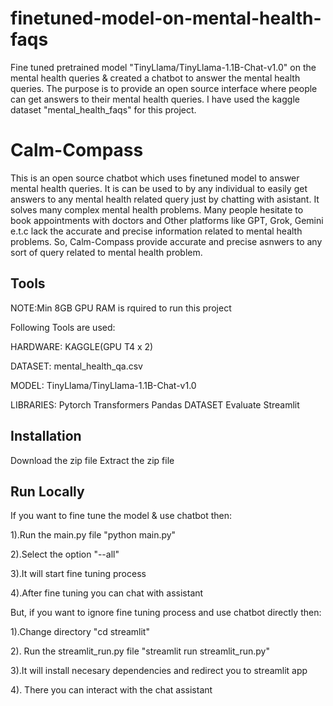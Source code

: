 # finetuned-model-on-mental-health-faqs
Fine tuned pretrained model "TinyLlama/TinyLlama-1.1B-Chat-v1.0" on the mental health queries &amp; created a chatbot to answer the mental health queries. The purpose is to provide an open source interface where people can get answers to their mental health queries. I have used the kaggle dataset "mental_health_faqs" for this project.
# Calm-Compass

This is an open source chatbot which uses finetuned model to answer mental health queries. It is can be used to by any individual to easily get answers to any mental health related query just by chatting with asistant.
It solves many complex mental health problems. Many people hesitate to book appointments with doctors and Other platforms like GPT, Grok, Gemini e.t.c lack the accurate and precise information related to mental health problems.
So, Calm-Compass provide accurate and precise asnwers to any sort of query related to mental health problem.


## Tools

NOTE:Min 8GB GPU RAM is rquired to run this project

Following Tools are used:

HARDWARE:
KAGGLE(GPU T4 x 2)

DATASET:
mental_health_qa.csv

MODEL:
TinyLlama/TinyLlama-1.1B-Chat-v1.0

LIBRARIES:
Pytorch
Transformers
Pandas
DATASET
Evaluate
Streamlit
## Installation

Download the zip file
Extract the zip file
    
## Run Locally

If you want to fine tune the model & use chatbot then:

1).Run the main.py file
"python main.py"

2).Select the option
"--all"

3).It will start fine tuning process

4).After fine tuning you can chat with assistant


But, if you want to ignore fine tuning process and use chatbot directly then:

1).Change directory
"cd streamlit"

2). Run the streamlit_run.py file
"streamlit run streamlit_run.py"

3).It will install necesary dependencies and redirect you to streamlit app

4). There you can interact with the chat assistant

